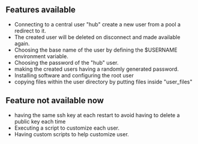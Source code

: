 ## Features available
- Connecting to a central user "hub" create a new user from a pool a redirect to it.
- The created user will be deleted on disconnect and made available again.
- Choosing the base name of the user by defining the $USERNAME environment variable.
- Choosing the password of the "hub" user.
- making the created users having a randomly generated password.
- Installing software and configuring the root user
- copying files within the user directory by putting files inside "user_files"

## Feature not available now
- having the same ssh key at each restart to avoid having to delete a public key each time
- Executing a script to customize each user.
- Having custom scripts to help customize user.
